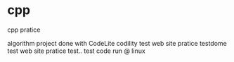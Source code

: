 # cpp
cpp pratice



algorithm    project done with CodeLite
codility     test web site pratice
testdome     test web site pratice
test..       test code run @ linux
